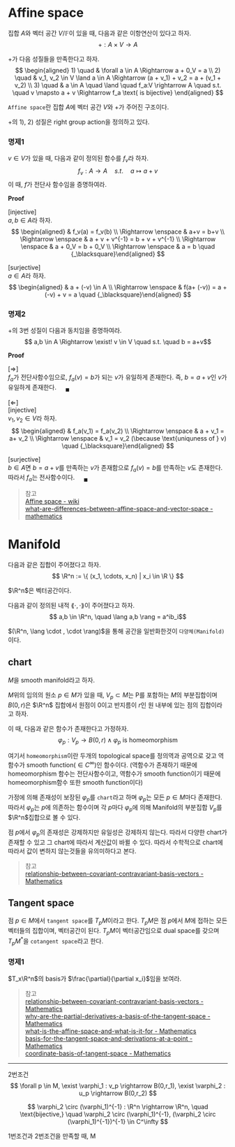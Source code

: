 # Affine space
집합 $A$와 벡터 공간 $V/\mathbb F$이 있을 때, 다음과 같은 이항연산이 있다고 하자.
$$ + : A \times V \rightarrow A $$

$+$가 다음 성질들을 만족한다고 하자.
$$ \begin{aligned} 1) \quad & \forall a \in A \Rightarrow a + 0_V = a \\ 2) \quad & v_1, v_2 \in V \land a \in A \Rightarrow (a + v_1) + v_2 = a + (v_1 + v_2) \\ 3) \quad & a \in A \quad \land \quad f_a:V \rightarrow A \quad s.t. \quad v \mapsto a + v \Rightarrow f_a \text{ is bijective} \end{aligned} $$

`Affine space`란 집합 $A$에 벡터 공간 $V$와 $+$가 주어진 구조이다.

$+$의 1), 2) 성질은 right group action을 정의하고 있다.

### 명제1
$v \in V$가 있을 때, 다음과 같이 정의된 함수를 $f_v$라 하자.
$$f_v : A \rightarrow A \quad s.t. \quad a \mapsto a+v$$
이 때, $f$가 전단사 함수임을 증명하여라.

**Proof**

[injective]  
$a,b \in A$라 하자.  
$$ \begin{aligned} & f_v(a) = f_v(b) \\ \Rightarrow \enspace & a+v = b+v \\ \Rightarrow \enspace & a + v + v^{-1} = b + v + v^{-1} \\ \Rightarrow \enspace & a + 0_V = b + 0_V \\ \Rightarrow \enspace & a = b \quad {_\blacksquare}\end{aligned} $$

[surjective]  
$a \in A$라 하자.
$$ \begin{aligned} & a + (-v) \in A \\ \Rightarrow \enspace & f(a+ (-v)) = a + (-v) + v = a \quad {_\blacksquare}\end{aligned} $$

### 명제2
$+$의 3번 성질이 다음과 동치임을 증명하여라.
$$ a,b \in A \Rightarrow \exist! v \in V \quad s.t. \quad b = a+v$$

**Proof**

[$\Rightarrow$]  
$f_a$가 전단사함수임으로, $f_a(v) = b$가 되는 $v$가 유일하게 존재한다. 즉, $b = a + v$인 $v$가 유일하게 존재한다. $\quad {_\blacksquare}$

[$\Leftarrow$]  
[injective]  
$v_1,v_2 \in V$라 하자.  
$$ \begin{aligned} & f_a(v_1) = f_a(v_2) \\ \Rightarrow \enspace & a + v_1 = a+ v_2 \\ \Rightarrow \enspace & v_1 = v_2 (\because \text{uniquness of } v) \quad {_\blacksquare}\end{aligned} $$

[surjective]  
$b \in A$면 $b = a + v$를 만족하는 $v$가 존재함으로 $f_a(v) = b$를 만족하는 $v$도 존재한다. 따라서 $f_a$는 전사함수이다. $\quad {_\blacksquare}$

> 참고  
> [Affine space - wiki](https://en.wikipedia.org/wiki/Affine_space)  
> [what-are-differences-between-affine-space-and-vector-space - mathematics](https://math.stackexchange.com/questions/884666/what-are-differences-between-affine-space-and-vector-space)  


# Manifold

다음과 같은 집합이 주어졌다고 하자.
$$ \R^n := \{ (x_1, \cdots, x_n) | x_i \in \R \} $$

$\R^n$은 벡터공간이다.

다음과 같이 정의된 내적 $\lang \cdot , \cdot \rang$이 주어졌다고 하자.
$$ a,b \in \R^n, \quad \lang a,b \rang = a^ib_i$$

$(\R^n, \lang \cdot , \cdot \rang)$을 통해 공간을 일반화한것이 `다양체(Manifold)`이다.


## chart
$M$을 smooth manifold라고 하자. 

$M$위의 임의의 원소 $p \in M$가 있을 때, $V_p \subset M$는 P를 포함하는 $M$의 부분집합이며 $B(0,r)$은 $\R^n$ 집합에서 원점이 0이고 반지름이 $r$인 원 내부에 있는 점의 집합이라고 하자.

이 때, 다음과 같은 함수가 존재한다고 가정하자.
$$\varphi_p : V_p \rightarrow B(0,r) \land  \varphi_p \text { is homeomorphism} $$

여기서 `homeomorphism`이란 두개의 topological space를 정의역과 공역으로 갖고 역함수가 smooth function$(\in C^\infty)$인 함수이다. (역함수가 존재하기 때문에 homeomorphism 함수는 전단사함수이고, 역함수가 smooth function이기 때문에 homeomorphism함수 또한 smooth function이다)

가정에 의해 존재성이 보장된 $\varphi_p$를 `chart`라고 하며 $\varphi_p$는 모든 $p \in M$마다 존재한다. 따라서 $\varphi_p$는 $p$에 의존하는 함수이며 각 $p$마다 $\varphi_p$에 의해 Manifold의 부분집합 $V_p$를 $\R^n$집합으로 볼 수 있다.



점 $p$에서 $\varphi_p$의 존재성은 강제하지만 유일성은 강제하지 않는다. 따라서 다양한 chart가 존재할 수 있고 그 chart에 따라서 계산값이 바뀔 수 있다. 따라서 수학적으로 chart에 따라서 값이 변하지 않는것들을 유의미하다고 본다.

> 참고  
> [relationship-between-covariant-contravariant-basis-vectors - Mathematics](https://math.stackexchange.com/questions/393316/relationship-between-covariant-contravariant-basis-vectors)

## Tangent space
점 $p \in M$에서 `tangent space`를 $T_pM$이라고 한다. $T_pM$은 점 $p$에서 $M$에 접하는 모든 벡터들의 집합이며, 벡터공간이 된다. $T_pM$이 벡터공간임으로 dual space를 갖으며 $T_pM^*$을 `cotangent space`라고 한다.


### 명제1
$T_x\R^n$의 basis가 $\frac{\partial}{\partial x_i}$임을 보여라.




> 참고  
> [relationship-between-covariant-contravariant-basis-vectors - Mathematics](https://math.stackexchange.com/questions/393316/relationship-between-covariant-contravariant-basis-vectors)  
> [why-are-the-partial-derivatives-a-basis-of-the-tangent-space - Mathematics](https://math.stackexchange.com/questions/3330025/why-are-the-partial-derivatives-a-basis-of-the-tangent-space)  
> [what-is-the-affine-space-and-what-is-it-for - Mathematics](https://math.stackexchange.com/questions/1545889/what-is-the-affine-space-and-what-is-it-for)  
> [basis-for-the-tangent-space-and-derivations-at-a-point - Mathematics](https://math.stackexchange.com/questions/3350081/basis-for-the-tangent-space-and-derivations-at-a-point)  
> [coordinate-basis-of-tangent-space - Mathematics](https://math.stackexchange.com/questions/3294659/coordinate-basis-of-tangent-space)  

---

2번조건
$$ \forall p \in M, \exist \varphi_1 : v_p \rightarrow B(0,r_1), \exist \varphi_2 : u_p \rightarrow B(0,r_2) $$

$$ \varphi_2 \circ (\varphi_1)^{-1} : \R^n \rightarrow \R^n, \quad \text{bijective,} \quad \varphi_2 \circ (\varphi_1)^{-1}, (\varphi_2 \circ (\varphi_1)^{-1})^{-1} \in C^\infty $$

1번조건과 2번조건을 만족할 때, M